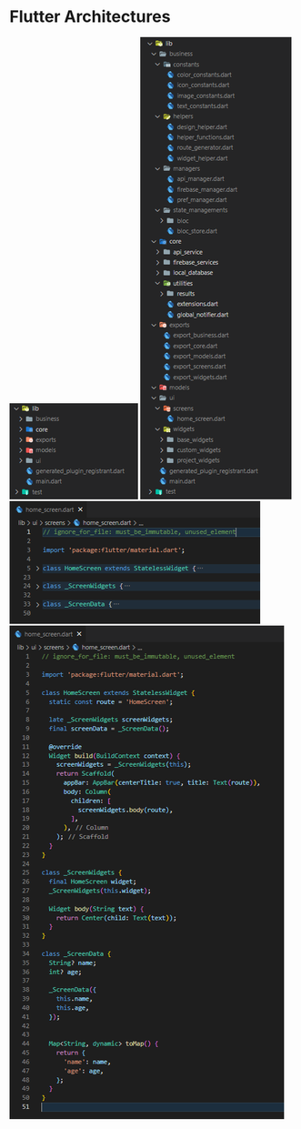 # Flutter Architectures

![arc_1](https://github.com/ciyabox/Flutter_Architectures/blob/master/images/flutter_arc_1.PNG)
![arc_2](https://github.com/ciyabox/Flutter_Architectures/blob/master/images/flutter_arc_2.PNG)
![arc_3](https://github.com/ciyabox/Flutter_Architectures/blob/master/images/flutter_arc_3.PNG)
![arc_4](https://github.com/ciyabox/Flutter_Architectures/blob/master/images/flutter_arc_4.PNG)
